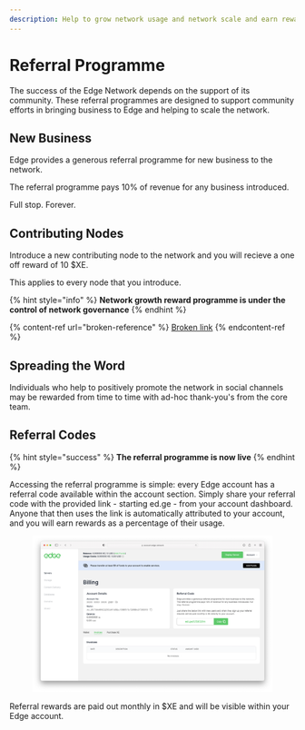 ```yaml
---
description: Help to grow network usage and network scale and earn rewards.
---
```


# Referral Programme

The success of the Edge Network depends on the support of its community. These referral programmes are designed to support community efforts in bringing business to Edge and helping to scale the network.

## New Business

Edge provides a generous referral programme for new business to the network.

The referral programme pays 10% of revenue for any business introduced.

Full stop. Forever.

## Contributing Nodes

Introduce a new contributing node to the network and you will recieve a one off reward of 10 $XE.

This applies to every node that you introduce.

{% hint style="info" %}
**Network growth reward programme is under the control of network governance**
{% endhint %}

{% content-ref url="broken-reference" %}
[Broken link](broken-reference)
{% endcontent-ref %}

## Spreading the Word

Individuals who help to positively promote the network in social channels may be rewarded from time to time with ad-hoc thank-you's from the core team.

## Referral Codes

{% hint style="success" %}
**The referral programme is now live**
{% endhint %}

Accessing the referral programme is simple: every Edge account has a referral code available within the account section. Simply share your referral code with the provided link - starting ed.ge - from your account dashboard. Anyone that then uses the link is automatically attributed to your account, and you will earn rewards as a percentage of their usage.

<figure><img src="../.gitbook/assets/Screenshot 2022-09-04 at 09.47.46.png" alt=""><figcaption></figcaption></figure>

Referral rewards are paid out monthly in $XE and will be visible within your Edge account.
